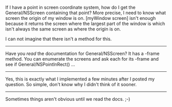 If I have a point in screen coordinate system, how do I get the General/NSScreen containing that point?
More precise, I need to know what screen the origin of my window is on.
[myWindow screen] isn't enough because it returns the screen where the largest part of the window is which isn't always the same screen as where the origin is on.

I can not imagine that there isn't a method for this.

----

Have you *read* the documentation for General/NSScreen? It has a -frame method. You can enumerate the screens and ask each for its -frame and see if General/NSPointInRect() ... 

----
Yes, this is exactly what I implemented a few minutes after I posted my question.
So simple, don't know why I didn't think of it sooner.

----
Sometimes things aren't obvious until we read the docs. ;-)